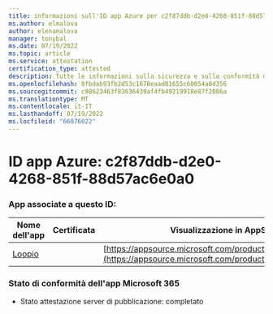 ```yaml
---
title: informazioni sull'ID app Azure per c2f87ddb-d2e0-4268-851f-88d57ac6e0a0
ms.author: elmalova
author: elenamalova
manager: tonybal
ms.date: 07/19/2022
ms.topic: article
ms.service: attestation
certification_type: attested
description: Tutte le informazioni sulla sicurezza e sulla conformità disponibili per c2f87ddb-d2e0-4268-851f-88d57ac6e0a0.
ms.openlocfilehash: 0fbdab93fb2d53c1678eaad01655c60054a8d356
ms.sourcegitcommit: c98623463f83636439af4fb49219918e87f2086a
ms.translationtype: MT
ms.contentlocale: it-IT
ms.lasthandoff: 07/19/2022
ms.locfileid: "66876022"
---
```

# <a name="azure-app-id-c2f87ddb-d2e0-4268-851f-88d57ac6e0a0"></a>ID app Azure: c2f87ddb-d2e0-4268-851f-88d57ac6e0a0


### <a name="apps-associated-with-this-id"></a>App associate a questo ID:
| **Nome dell'app** | **Certificata** | **Visualizzazione in AppSource** |
|--------------|---------------|-----------------------|
| [Loopio](../forward/WA200004103.md) |  | [https://appsource.microsoft.com/product/office/WA200004103](https://appsource.microsoft.com/product/office/WA200004103) |

### <a name="microsoft-365-app-compliance-status"></a>Stato di conformità dell'app Microsoft 365
- Stato attestazione server di pubblicazione: completato
